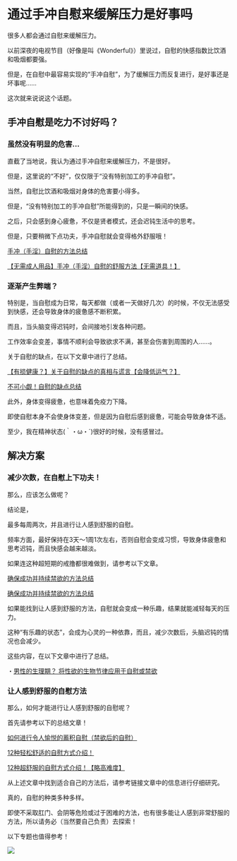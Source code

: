 # 通过手冲自慰来缓解压力是好事吗 [​](#通过手冲自慰来缓解压力是好事吗)

很多人都会通过自慰来缓解压力。

以前深夜的电视节目（好像是叫《Wonderful》）里说过，自慰的快感指数比饮酒和吸烟都要强。

但是，在自慰中最容易实现的“手冲自慰”，为了缓解压力而反复进行，是好事还是坏事呢……

这次就来说说这个话题。

## 手冲自慰是吃力不讨好吗？ [​](#手冲自慰是吃力不讨好吗)

### 虽然没有明显的危害… [​](#虽然没有明显的危害)

直截了当地说，我认为通过手冲自慰来缓解压力，不是很好。

但是，这里说的“不好”，仅仅限于“没有特别加工的手冲自慰”。

当然，自慰比饮酒和吸烟对身体的危害要小得多。

但是，“没有特别加工的手冲自慰”所能得到的，只是一瞬间的快感。

之后，只会感到身心疲惫，不仅是贤者模式，还会迟钝生活中的思考。

但是，只要稍微下点功夫，手冲自慰就会变得格外舒服哦！

[手冲（手淫）自慰的方法总结](/h-life/onanie-a/tekoki-matome.html)

[【无需成人用品】手冲（手淫）自慰的舒服方法【无需道具！】](/h-life/onanie-a/zoufuku001.html)

### 逐渐产生弊端？ [​](#逐渐产生弊端)

特别是，当自慰成为日常，每天都做（或者一天做好几次）的时候，不仅无法感受到快感，还会导致身体的疲惫感不断积累。

而且，当头脑变得迟钝时，会间接地引发各种问题。

工作效率会变差，事情不顺利会导致欲求不满，甚至会伤害到周围的人……。

关于自慰的缺点，在以下文章中进行了总结。

[【有损健康？】关于自慰的缺点的真相与谎言【会降低运气？】](/h-life/onanie-a/demerit.html)

[不可小觑！自慰的缺点总结](/h-life/onanie-a/ona-demerit.html)

此外，身体变得疲惫，也意味着免疫力下降。

即使自慰本身不会使身体变差，但是因为自慰后感到疲惫，可能会导致身体不适。

至少，我在精神状态(｀・ω・´)很好的时候，没有感冒过。

## 解决方案 [​](#解决方案)

### 减少次数，在自慰上下功夫！ [​](#减少次数-在自慰上下功夫)

那么，应该怎么做呢？

结论是，

最多每周两次，并且进行让人感到舒服的自慰。

频率方面，最好保持在3天～1周1次左右，否则自慰会变成习惯，导致身体疲惫和思考迟钝，而且快感会越来越淡。

如果连这种超短期的戒撸都很难做到，请参考以下文章。

[确保成功并持续禁欲的方法总结](/h-life/onanie-a/onakin.html)

[确保成功并持续禁欲的方法总结](/h-life/onanie-a/onakin.html)

如果能找到让人感到舒服的方法，自慰就会变成一种乐趣，结果就能减轻每天的压力。

这种“有乐趣的状态”，会成为心灵的一种依靠，而且，减少次数后，头脑迟钝的情况也会减少。

这些内容，在以下文章中进行了总结。

・[男性的生理期？ 将性欲的生物节律应用于自慰或禁欲](/h-life/onanie-a/biorhythm.html)

### 让人感到舒服的自慰方法 [​](#让人感到舒服的自慰方法)

那么，如何才能进行让人感到舒服的自慰呢？

首先请参考以下的总结文章！

[如何进行令人愉悦的蓄积自慰（禁欲后的自慰）](/h-life/onanie-a/kaikan1.html)

[12种轻松舒适的自慰方式介绍！](/h-life/onanie-a/easy12.html)

[12种超舒服的自慰方式介绍！【略高难度】](/h-life/onanie-a/onanie12.html)

从上述文章中找到适合自己的方法后，请参考链接文章中的信息进行仔细研究。

真的，自慰的种类多种多样。

即使不采取肛门、会阴等危险或过于困难的方法，也有很多能让人感到非常舒服的方法，所以请务必（当然要自己负责）去探索！

以下专题也值得参考！

[![](https://img.e-nls.com/pict_af/1_1409796682_af_jRLky.jpg)](https://www.e-nls.com/access.php?agency_id=af486217&fid=322)